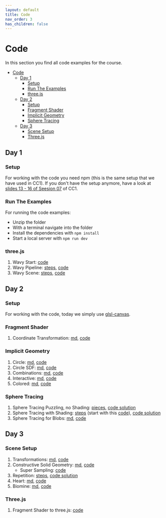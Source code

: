 ```yaml
---
layout: default
title: Code
nav_order: 3
has_children: false
---
```


# Code

In this section you find all code examples for the course.

* [Code](#code)
    * [Day 1](#day-1)
        * [Setup](#setup)
        * [Run The Examples](#run-the-examples)
        * [three.js](#threejs)
    * [Day 2](#day-2)
        * [Setup](#setup-1)
        * [Fragment Shader](#fragment-shader)
        * [Implicit Geometry](#implicit-geometry)
        * [Sphere Tracing](#sphere-tracing)
    * [Day 3](#day-3)
        * [Scene Setup](#scene-setup)
        * [Three.js](#threejs-1)


## Day 1

### Setup

For working with the code you need npm (this is the same setup that we have used in CC1). If you don't have the setup anymore, have a look at [slides 13 - 16 of Seesion 07](https://ctechfilmuniversity.github.io/lecture_ws2324_creative_coding_1/03_slides/cc1_ws2324_07_slides.html#44) of CC1. 

### Run The Examples

For running the code examples:

* Unzip the folder
* With a terminal navigate into the folder 
* Install the dependencies with `npm install`
* Start a local server with `npm run dev`

### three.js

1. Wavy Start: [code](./threejs/01_wavy_start/wavy_start_code.zip)
2. Wavy Pipeline: [steps](./threejs/02_wavy_pipeline/wavy_pipeline_steps.md), [code](./threejs/02_wavy_pipeline/wavy_pipeline_code.zip)
3. Wavy Scene: [steps](./threejs/03_wavy/wavy_steps.md), [code](./threejs/03_wavy/wavy_steps_code.zip)

## Day 2
  
### Setup

For working with the code, today we simply use [glsl-canvas](https://marketplace.visualstudio.com/items?itemName=circledev.glsl-canvas). 

### Fragment Shader
  
1. Coordinate Transformation: [md](./fragmentshader/fragement_coordinates.md), [code](./fragmentshader/fragement_coordinates.frag)

  
### Implicit Geometry
  
1. Circle: [md](./fragmentshader/implicit_geometry_01_circle.md), [code](./fragmentshader/implicit_geometry_01_circle.frag)
2. Circle SDF: [md](./fragmentshader/implicit_geometry_02_circle_sdf.md), [code](./fragmentshader/implicit_geometry_02_circle_sdf.frag)
3. Combinations: [md](./fragmentshader/implicit_geometry_03_combined.md), [code](./fragmentshader/implicit_geometry_03_combined.frag)
4. Interactive: [md](./fragmentshader/implicit_geometry_04_interactive.md), [code](./fragmentshader/implicit_geometry_04_interactive.frag)
5. Colored: [md](./fragmentshader/implicit_geometry_05_colored.md), [code](./fragmentshader/implicit_geometry_05_colored.frag)
  

### Sphere Tracing
  
1. Sphere Tracing Puzzling, no Shading: [pieces](./fragmentshader/spheretracing_01_no_shading_inpieces.md), [code solution](./fragmentshader/spheretracing_01_no_shading.frag)
2. Sphere Tracing with Shading: [steps](./fragmentshader/spheretracing_02_diffuse_shading_steps.md) (start with this [code](./fragmentshader/spheretracing_01_no_shading.frag)), [code solution](./fragmentshader/spheretracing_03_diffuse_shading.frag)
3. Sphere Tracing for Blobs: [md](./fragmentshader/spheretracing_04_diffuse_shading_blobs.md), [code](./fragmentshader/spheretracing_04_diffuse_shading_blobs.frag)


## Day 3
  
### Scene Setup

1. Transformations: [md](./fragmentshader/scenesetup_01_transformations.md), [code](./fragmentshader/scenesetup_01_transformations.frag)
2. Constructive Solid Geometry: [md](./fragmentshader/scenesetup_02_csg.md), [code](./fragmentshader/scenesetup_02_csg.frag)
    *  Super Sampling: [code](./fragmentshader/scenesetup_02_csg_supersampling.frag)
3. Repetition: [steps](./fragmentshader/scenesetup_03_repetition.md), [code solution](./fragmentshader/scenesetup_03_repetition.frag)
4. Heart: [md](./fragmentshader/scenesetup_04_heart.md), [code](./fragmentshader/scenesetup_04_heart.frag)
5. Biomine: [md](./fragmentshader/scenesetup_05_biomine.md), [code](./fragmentshader/scenesetup_05_biomine.frag)

### Three.js

1. Fragment Shader to three.js: [code](./threejs/04_uvs/uvs_code.zip)